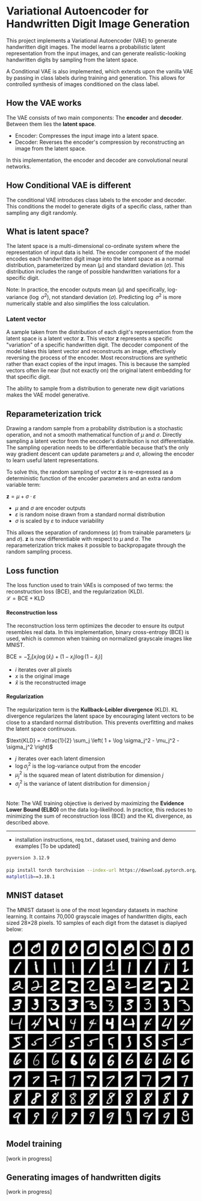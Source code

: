 # Variational Autoencoder for Handwritten Digit Image Generation
This project implements a Variational Autoencoder (VAE) to generate handwritten digit images. The model learns a probabilistic latent representation from the input images, and can generate realistic-looking handwritten digits by sampling from the latent space.

A Conditional VAE is also implemented, which extends upon the vanilla VAE by passing in class labels during training and generation. This allows for controlled synthesis of images conditioned on the class label.


## How the VAE works
The VAE consists of two main components: The <b>encoder</b> and <b>decoder</b>. Between them lies the <b>latent space</b>.
- Encoder: Compresses the input image into a latent space.
- Decoder: Reverses the encoder's compression by reconstructing an image from the latent space.

In this implementation, the encoder and decoder are convolutional neural networks.


## How Conditional VAE is different
The conditional VAE introduces class labels to the encoder and decoder. This conditions the model to generate digits of a specific class, rather than sampling any digit randomly.


## What is latent space?
The latent space is a multi-dimensional co-ordinate system where the representation of input data is held.
The encoder component of the model encodes each handwritten digit image into the latent space as a normal distribution, parameterized by mean ($\mu$) and standard deviation ($\sigma$).
This distribution includes the range of possible handwritten variations for a specific digit.

Note: In practice, the encoder outputs mean ($\mu$) and specifically, log-variance ($\log$ $\sigma^2$), not standard deviation ($\sigma$).
Predicting $\log$ $\sigma^2$ is more numerically stable and also simplifies the loss calculation.


### Latent vector
A sample taken from the distribution of each digit's representation from the latent space is a latent vector $\mathbf{z}$.
This vector $\mathbf{z}$ represents a specific "variation" of a specific handwritten digit.
The decoder component of the model takes this latent vector and reconstructs an image, effectively reversing the process of the encoder.
Most reconstructions are synthetic rather than exact copies of the input images. This is because the sampled vectors often lie near (but not exactly on) the original latent embedding for that specific digit.

The ability to sample from a distribution to generate new digit variations makes the VAE model generative.


## Reparameterization trick
Drawing a random sample from a probability distribution is a stochastic operation, and not a smooth mathematical function of $\mu$ and $\sigma$. Directly sampling a latent vector from the encoder's distribution is not differentiable. The sampling operation needs to be differentiable because that’s the only way gradient descent can update parameters $\mu$ and $\sigma$, allowing the encoder to learn useful latent representations.

To solve this, the random sampling of vector $\mathbf{z}$ is re-expressed as a deterministic function of the encoder parameters and an extra random variable term:

$\mathbf{z} = \mu + \sigma \cdot \varepsilon$
- $\mu$ and $\sigma$ are encoder outputs
- $\varepsilon$ is random noise drawn from a standard normal distribution
- $\sigma$ is scaled by $\varepsilon$ to induce variability

This allows the separation of randomness ($\varepsilon$) from trainable parameters ($\mu$ and $\sigma$). $\mathbf{z}$ is now differentiable with respect to $\mu$ and $\sigma$.
The reparameterization trick makes it possible to backpropagate through the random sampling process.


## Loss function
The loss function used to train VAEs is composed of two terms: the reconstruction loss (BCE), and the regularization (KLD). <br>
$\mathcal{L} = \text{BCE} + \text{KLD}$

#### Reconstruction loss
The reconstruction loss term optimizes the decoder to ensure its output resembles real data. In this implementation, binary cross-entropy (BCE) is used, which is common when training on normalized grayscale images like MNIST.

$\text{BCE} = - \sum_i \left[ x_i \log(\hat{x}_i) + (1 - x_i)\log(1 - \hat{x}_i) \right]$
- $i$ iterates over all pixels
- $x$ is the original image
- $\hat{x}$ is the reconstructed image

#### Regularization
The regularization term is the <b>Kullback-Leibler divergence</b> (KLD). KL divergence regularizes the latent space by encouraging latent vectors to be close to a standard normal distribution. This prevents overfitting and makes the latent space continuous.

$\text{KLD} = -\tfrac{1}{2} \sum_j \left( 1 + \log \sigma_j^2 - \mu_j^2 - \sigma_j^2 \right)$
- $j$ iterates over each latent dimension
- $\log \sigma_j^2$ is the log-variance output from the encoder
- $\mu_j^2$ is the squared mean of latent distribution for dimension $j$
- $\sigma_j^2$ is the variance of latent distribution for dimension $j$

<br> Note: The VAE training objective is derived by maximizing the <b>Evidence Lower Bound (ELBO)</b> on the data log-likelihood.
In practice, this reduces to minimizing the sum of reconstruction loss (BCE) and the KL divergence, as described above.


---
- installation instructions, req.txt., dataset used, training and demo examples
[To be updated]

```sh
pyversion 3.12.9

pip install torch torchvision --index-url https://download.pytorch.org/whl/cu124
matplotlib==3.10.1
```

## MNIST dataset
The MNIST dataset is one of the most legendary datasets in machine learning. It contains 70,000 grayscale images of handwritten digits, each sized 28×28 pixels. 10 samples of each digit from the dataset is diaplyed below:

![mnist dataset all class samples](./assets/mnist_10x10_300dpi.png)


## Model training
[work in progress]


## Generating images of handwritten digits
[work in progress]

